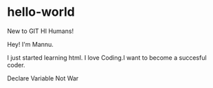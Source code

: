 # hello-world
New to GIT
HI Humans!

Hey! I'm Mannu.

I just started learning html. I love Coding.I want to become a succesful coder.

Declare Variable Not War

